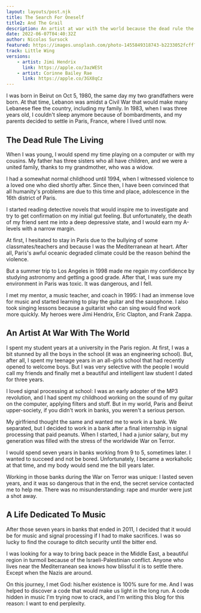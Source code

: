 ```yaml
---
layout: layouts/post.njk
title: The Search For Oneself 
title2: And The Grail
description: An artist at war with the world because the dead rule the living. Music is the only way out!
date: 2022-06-07T04:40:32Z
author: Nicolas Sursock
featured: https://images.unsplash.com/photo-1455849318743-b2233052fcff?ixlib=rb-1.2.1&ixid=MnwxMjA3fDB8MHxwaG90by1wYWdlfHx8fGVufDB8fHx8&auto=format&fit=crop
track: Little Wing
versions:
    - artist: Jimi Hendrix
      link: https://apple.co/3azWESt
    - artist: Corinne Bailey Rae
      link: https://apple.co/3GX8qCz
---
```


I was born in Beirut on Oct 5, 1980, the same day my two grandfathers were born. At that time, Lebanon was amidst a Civil War that would make many Lebanese flee the country, including my family. In 1983, when I was three years old, I couldn't sleep anymore because of bombardments, and my parents decided to settle in Paris, France, where I lived until now.

## The Dead Rule The Living

When I was young, I would spend my time playing on a computer or with my cousins. My father has three sisters who all have children, and we were a united family, thanks to my grandmother, who was a widow.

<!-- <aside class="float-right mx-5 -mr-20 w-80">
    <img class="rounded-lg" alt="" src="/static/img/1990.jpg">
</aside> -->

I had a somewhat normal childhood until 1994, when I witnessed violence to a loved one who died shortly after. Since then, I have been convinced that all humanity's problems are due to this time and place, adolescence in the 16th district of Paris.

I started reading detective novels that would inspire me to investigate and try to get confirmation on my initial gut feeling. But unfortunately, the death of my friend sent me into a deep depressive state, and I would earn my A-levels with a narrow margin.

At first, I hesitated to stay in Paris due to the bullying of some classmates/teachers and because I was the Mediterranean at heart. After all, Paris's awful oceanic degraded climate could be the reason behind the violence.

But a summer trip to Los Angeles in 1998 made me regain my confidence by studying astronomy and getting a good grade. After that, I was sure my environment in Paris was toxic. It was dangerous, and I fell.

I met my mentor, a music teacher, and coach in 1995: I had an immense love for music and started learning to play the guitar and the saxophone. I also took singing lessons because a guitarist who can sing would find work more quickly. My heroes were Jimi Hendrix, Eric Clapton, and Frank Zappa.

## An Artist At War With The World

I spent my student years at a university in the Paris region. At first, I was a bit stunned by all the boys in the school (it was an engineering school). But, after all, I spent my teenage years in an all-girls school that had recently opened to welcome boys. But I was very selective with the people I would call my friends and finally met a beautiful and intelligent law student I dated for three years.

I loved signal processing at school: I was an early adopter of the MP3 revolution, and I had spent my childhood working on the sound of my guitar on the computer, applying filters and stuff. But in my world, Paris and Beirut upper-society, if you didn't work in banks, you weren't a serious person.

My girlfriend thought the same and wanted me to work in a bank. We separated, but I decided to work in a bank after a final internship in signal processing that paid peanuts. When I started, I had a junior salary, but my generation was filled with the stress of the worldwide War on Terror.

I would spend seven years in banks working from 9 to 5, sometimes later. I wanted to succeed and not be bored. Unfortunately, I became a workaholic at that time, and my body would send me the bill years later.

Working in those banks during the War on Terror was unique: I lasted seven years, and it was so dangerous that in the end, the secret service contacted me to help me. There was no misunderstanding: rape and murder were just a shot away.

## A Life Dedicated To Music

After those seven years in banks that ended in 2011, I decided that it would be for music and signal processing if I had to make sacrifices. I was so lucky to find the courage to ditch security until the bitter end.

<!-- <aside class="float-left mx-5 -ml-20 w-80">
    <img class="rounded-lg" alt="" src="/static/img/2020.jpg">
</aside> -->

I was looking for a way to bring back peace in the Middle East, a beautiful region in turmoil because of the Israeli-Palestinian conflict. Anyone who lives near the Mediterranean sea knows how blissful it is to settle there. Except when the Nazis are around.

On this journey, I met God: his/her existence is 100% sure for me. And I was helped to discover a code that would make us light in the long run. A code hidden in music I'm trying now to crack, and I'm writing this blog for this reason: I want to end perplexity.